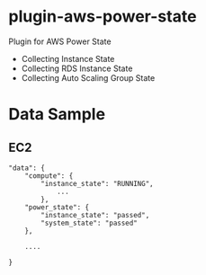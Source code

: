 # plugin-aws-power-state

Plugin for AWS Power State
- Collecting Instance State
- Collecting RDS Instance State
- Collecting Auto Scaling Group State

# Data Sample

## EC2

~~~
"data": {
	"compute": {
		"instance_state": "RUNNING",
			...
		},
	"power_state": {
		"instance_state": "passed",
		"system_state": "passed"
	},

	....
		
}
~~~
	
